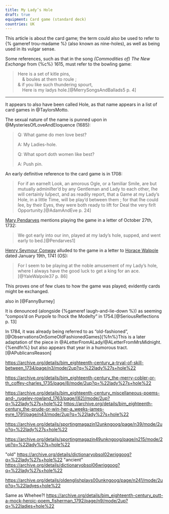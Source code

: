 ```yaml
---
title: My Lady’s Hole
draft: true
equipment: Card game (standard deck)
countries: UK
---
```


This article is about the card game; the term could also be used to refer to {%
gameref trou-madame %} (also known as nine-holes), as well as being used in its vulgar sense.

<!--
See: https://books.google.co.nz/books?id=2XtWDhgljvkC&pg=PA673&lpg=PA673&dq=%22my+lady%27s+hole%22&source=bl&ots=SdWKwWQYcR&sig=ACfU3U22jqnQGfl9FiGhEfZwhN0R2ofToA&hl=en&sa=X&ved=2ahUKEwik0emtwJr7AhXF1zgGHePNAacQ6AF6BAgoEAM#v=onepage&q=%22my%20lady's%20hole%22&f=false
-->

Some references, such as that in the song <cite>(Commodities of) The New Exchange</cite> from {%c%} 1615, must refer to the bowling game:

> Here is a set of kitle pins,<br>
>  & boules at them to roule ;<br>
> & if you like such thundering spourt,<br>
>  Here is my ladys hole.[@MerrySongsAndBallads5 p. 4]


---

It appears to also have been called <span class="aka">Hole</span>, as that name appears in a list of card games in @TaylorsMotto.

The sexual nature of the name is punned upon in @MysteriesOfLoveAndEloquence (1685):

> Q: What game do men love best?
> 
> A: My Ladies-hole.
>
> Q: What sport doth women like best?
>
> A: Push pin.

An early definitive reference to the card game is in 1708:

> For if an earneſt Look, an amorous Ogle, or a familiar Smile, are but mutually adminiſter’d by any Gentleman and Lady to each other, ſhe will certainly ſuſpect, and as readily report, that a Game at my Lady’s Hole, in a little Time, will be play’d between them ; for that ſhe could ſee, by their Eyes, they were both ready to lift for Deal the very firſt Opportunity.[@AdamAndEve p. 24]

[Mary Pendarves](https://en.wikipedia.org/wiki/Mary_Delany) mentions playing the game in a letter of October 27th, 1732:

> We got early into our inn, played at my lady’s hole, supped, and went early to bed.[@Pendarves1]

[Henry Seymour Conway](https://en.wikipedia.org/wiki/Henry_Seymour_Conway) alluded to the game in a letter to [Horace Walpole](https://en.wikipedia.org/wiki/Horace_Walpole) dated January 19th, 1741 (OS):<!-- also, Comet -->

> For I seem to be playing at the noble amusement of my Lady’s hole, where I always have the good luck to get a king for an ace.[@YaleWalpole37 p. 86]

This proves one of few clues to how the game was played; evidently cards might be exchanged.

also in [@FannyBurney]

It is denounced (alongside {%gameref laugh-and-lie-down %}) as seeming “compos’d on Purpoſe to ſhock the Modeſty” in 1754.[@SeriousReflections p. 13]

In 1784, it was already being referred to as “old-fashioned”,[@ObservationsOnSomeOldFashionedGames]{%fn%}This is a later adaptation of the piece in @ALetterFromALady/@ALetterFromMrsMidnight.{%endfn%} but also appears that year in a humorous tract.[@APublicansReason]

<!--

https://archive.org/details/bim_eighteenth-century_the-whole-proceedings-on_great-britain-sessions-_1776/page/n85/mode/2up?q=%22my+lady%27s+hole%22

https://archive.org/details/sim_edinburgh-weekly-magazine_1776-01-25_31/page/n7/mode/2up?q=%22my+lady%27s+hole%22

https://archive.org/details/worksofthomasnab0001nabb/page/230/mode/2up?q=%22my+ladyes+hole%22

https://archive.org/details/bim_eighteenth-century_poetical-amusements-at-a_1776/page/126/mode/2up?q=%22my+lady%27s+hole%22

https://archive.org/details/bim_eighteenth-century_the-yearly-chronicle-for_1762/page/408/mode/2up?q=%22my+lady%27s+hole%22

https://archive.org/details/bim_eighteenth-century_the-court-of-cupid-by-t_thompson-edward_1770_2/page/108/mode/2up?q=%22my+lady%27s+hole%22

https://archive.org/details/bim_eighteenth-century_the-rump-examind-with-_faithful-reporter-of-the_1722/page/n21/mode/2up?q=%22my+lady%27s+hole%22

https://archive.org/details/bim_eighteenth-century_a-new-collection-of-fair_brooke-henry_1750_2/page/98/mode/2up?q=%22my+lady%27s+hole%22
-->

<!--

No idea how to play but .... "a double card plays best at my Lady's Hole"
https://quod.lib.umich.edu/e/eebo/A42749.0001.001/1:4.1?rgn=div2;view=fulltext

-->


https://archive.org/details/bim_eighteenth-century_a-tryal-of-skill-between_1734/page/n3/mode/2up?q=%22lady%27s+hole%22

https://archive.org/details/bim_eighteenth-century_the-merry-cobler-or-th_coffey-charles_1735/page/8/mode/2up?q=%22lady%27s+hole%22

https://archive.org/details/bim_eighteenth-century_miscellaneous-poems-and-_rugeley-rowland_1763/page/(62)/mode/2up?q=%22lady%27s+hole%22
https://archive.org/details/bim_eighteenth-century_the-prude-or-win-her-a_weeks-james-eyre_1791/page/n43/mode/2up?q=%22lady%27s+hole%22

https://archive.org/details/sportingmagazin12unkngoog/page/n39/mode/2up?q=%22lady%27s+hole%22

https://archive.org/details/sportingmagazin49unkngoog/page/n215/mode/2up?q=%22lady%27s+hole%22

"old" https://archive.org/details/dictionaryobsol02wriggoog?q=%22lady%27s+hole%22
"ancient" https://archive.org/details/dictionaryobsol06wriggoog?q=%22lady%27s+hole%22

https://archive.org/details/oldenglishplays00unkngoog/page/n241/mode/2up?q=%22ladyes+hole%22


Same as Whehee?! https://archive.org/details/bim_eighteenth-century_putt-a-mock-heroic-poem_fisherman_1792/page/n9/mode/2up?q=%22ladies+hole%22
